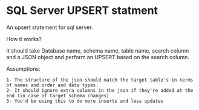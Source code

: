 # SQL Server UPSERT statment

An upsert statement for sql server. 

How it works? 

It should take Database name, schema name, table name, search column and a JSON object
and perform an UPSERT based on the search column.

Assumptions:

	1- The structure of the json should match the target table's in terms of names and order and data types.
	2- It should ignore extra columns in the json if they're added at the end (in case of target schema changes)
	3- You'd be using this to do more inserts and less updates
